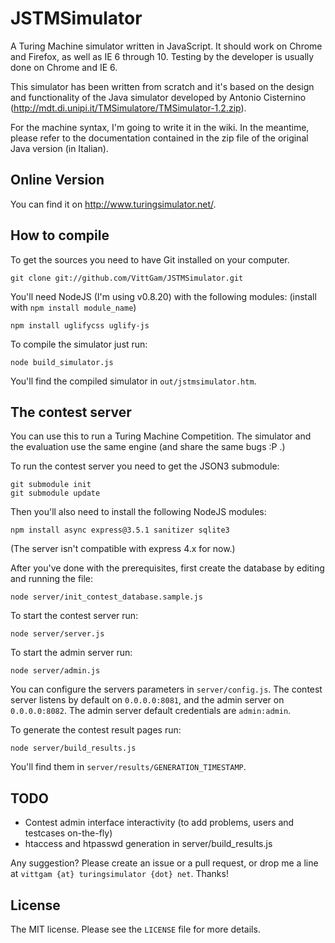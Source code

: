 # JSTMSimulator

A Turing Machine simulator written in JavaScript. It should work on Chrome and Firefox, as well as IE 6 through 10. Testing by the developer is usually done on Chrome and IE 6.

This simulator has been written from scratch and it's based on the design and functionality of the Java simulator developed by Antonio Cisternino (http://mdt.di.unipi.it/TMSimulatore/TMSimulator-1.2.zip).

For the machine syntax, I'm going to write it in the wiki. In the meantime, please refer to the documentation contained in the zip file of the original Java version (in Italian).

## Online Version

You can find it on http://www.turingsimulator.net/.

## How to compile

To get the sources you need to have Git installed on your computer.

```
git clone git://github.com/VittGam/JSTMSimulator.git
```

You'll need NodeJS (I'm using v0.8.20) with the following modules: (install with `npm install module_name`)

```
npm install uglifycss uglify-js
```

To compile the simulator just run:

```
node build_simulator.js
```

You'll find the compiled simulator in `out/jstmsimulator.htm`.

## The contest server

You can use this to run a Turing Machine Competition. The simulator and the evaluation use the same engine (and share the same bugs :P .)

To run the contest server you need to get the JSON3 submodule:
```
git submodule init
git submodule update
```

Then you'll also need to install the following NodeJS modules:

```
npm install async express@3.5.1 sanitizer sqlite3
```

(The server isn't compatible with express 4.x for now.)

After you've done with the prerequisites, first create the database by editing and running the file:

```
node server/init_contest_database.sample.js
```

To start the contest server run:

```
node server/server.js
```

To start the admin server run:

```
node server/admin.js
```

You can configure the servers parameters in `server/config.js`.
The contest server listens by default on `0.0.0.0:8081`, and the admin server on `0.0.0.0:8082`.
The admin server default credentials are `admin:admin`.

To generate the contest result pages run:

```
node server/build_results.js
```

You'll find them in `server/results/GENERATION_TIMESTAMP`.

## TODO

- Contest admin interface interactivity (to add problems, users and testcases on-the-fly)
- htaccess and htpasswd generation in server/build_results.js

Any suggestion? Please create an issue or a pull request, or drop me a line at `vittgam {at} turingsimulator {dot} net`. Thanks!

## License

The MIT license. Please see the `LICENSE` file for more details.
